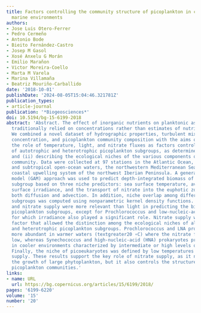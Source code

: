 ```yaml
---
title: Factors controlling the community structure of picoplankton in contrasting
  marine environments
authors:
- Jose Luis Otero-Ferrer
- Pedro Cermeño
- Antonio Bode
- Bieito Fernández-Castro
- Josep M Gasol
- Xosé Anxelu G Morán
- Emilio Marañon
- Victor Moreira-Coello
- Marta M Varela
- Marina Villamaña
- Beatriz Mouriño-Carballido
date: '2018-10-01'
publishDate: '2024-08-05T15:04:46.321781Z'
publication_types:
- article-journal
publication: '*Biogeosciences*'
doi: 10.5194/bg-15-6199-2018
abstract: 'Abstract. The effect of inorganic nutrients on planktonic assemblages has
  traditionally relied on concentrations rather than estimates of nutrient supply.
  We combined a novel dataset of hydrographic properties, turbulent mixing, nutrient
  concentration, and picoplankton community composition with the aims of (i) quantifying
  the role of temperature, light, and nitrate fluxes as factors controlling the distribution
  of autotrophic and heterotrophic picoplankton subgroups, as determined by flow cytometry,
  and (ii) describing the ecological niches of the various components of the picoplankton
  community. Data were collected at 97 stations in the Atlantic Ocean, including tropical
  and subtropical open-ocean waters, the northwestern Mediterranean Sea, and the Galician
  coastal upwelling system of the northwest Iberian Peninsula. A generalized additive
  model (GAM) approach was used to predict depth-integrated biomass of each picoplankton
  subgroup based on three niche predictors: sea surface temperature, averaged daily
  surface irradiance, and the transport of nitrate into the euphotic zone, through
  both diffusion and advection. In addition, niche overlap among different picoplankton
  subgroups was computed using nonparametric kernel density functions. Temperature
  and nitrate supply were more relevant than light in predicting the biomass of most
  picoplankton subgroups, except for Prochlorococcus and low-nucleic-acid (LNA) prokaryotes,
  for which irradiance also played a significant role. Nitrate supply was the only
  factor that allowed the distinction among the ecological niches of all autotrophic
  and heterotrophic picoplankton subgroups. Prochlorococcus and LNA prokaryotes were
  more abundant in warmer waters (textgreater20 ∘C) where the nitrate fluxes were
  low, whereas Synechococcus and high-nucleic-acid (HNA) prokaryotes prevailed mainly
  in cooler environments characterized by intermediate or high levels of nitrate supply.
  Finally, the niche of picoeukaryotes was defined by low temperatures and high nitrate
  supply. These results support the key role of nitrate supply, as it not only promotes
  the growth of large phytoplankton, but it also controls the structure of marine
  picoplankton communities.'
links:
- name: URL
  url: https://bg.copernicus.org/articles/15/6199/2018/
pages: '6199-6220'
volume: '15'
number: '20'
---
```

